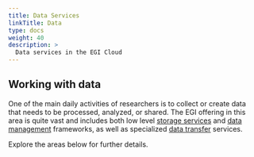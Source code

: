```yaml
---
title: Data Services
linkTitle: Data
type: docs
weight: 40
description: >
  Data services in the EGI Cloud
---
```


## Working with data

One of the main daily activities of researchers is to collect or create data
that needs to be processed, analyzed, or shared. The EGI offering in this area
is quite vast and includes both low level
[storage services](./storage/) and
[data management](./management/) frameworks, as well as specialized
[data transfer](./management/data-transfer/) services.

Explore the areas below for further details.
